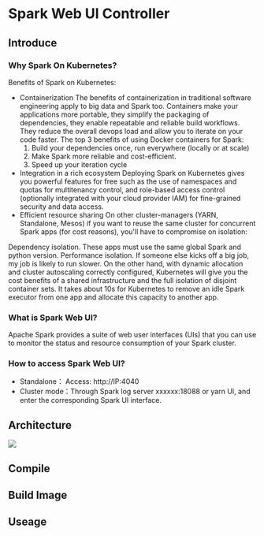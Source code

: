 # Spark Web UI Controller
## Introduce
### Why Spark On Kubernetes?
Benefits of Spark on Kubernetes:
- Containerization
The benefits of containerization in traditional software engineering apply to big data and Spark too. Containers make your applications more portable, they simplify the packaging of dependencies, they enable repeatable and reliable build workflows. They reduce the overall devops load and allow you to iterate on your code faster.
The top 3 benefits of using Docker containers for Spark:
  1) Build your dependencies once, run everywhere (locally or at scale)
  2) Make Spark more reliable and cost-efficient.
  3) Speed up your iteration cycle 
- Integration in a rich ecosystem
Deploying Spark on Kubernetes gives you powerful features for free such as the use of  namespaces and quotas for multitenancy control, and role-based access control (optionally integrated with your cloud provider IAM) for fine-grained security and data access.
- Efficient resource sharing
On other cluster-managers (YARN, Standalone, Mesos) if you want to reuse the same cluster for concurrent Spark apps (for cost reasons), you'll have to compromise on isolation:

Dependency isolation. These apps must use the same global Spark and python version.
Performance isolation. If someone else kicks off a big job, my job is likely to run slower.
On the other hand, with dynamic allocation and cluster autoscaling correctly configured, Kubernetes will give you the cost benefits of a shared infrastructure and the full isolation of disjoint container sets. It takes about 10s for Kubernetes to remove an idle Spark executor from one app and allocate this capacity to another app.
### What is Spark Web UI?

Apache Spark provides a suite of web user interfaces (UIs) that you can use to monitor the status and resource consumption of your Spark cluster.
### How to access Spark Web UI?
- Standalone： Access: http://IP:4040
- Cluster mode：Through Spark log server xxxxxx:18088 or yarn UI, and enter the corresponding Spark UI interface.
## Architecture
![](https://github.com/wjl120/Spark-Web-UI-Controller-/blob/main/Architecture.png)

## Compile


## Build Image

## Useage





